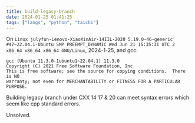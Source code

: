 ```yaml
---
title: build-legacy-branch
date: 2024-01-25 01:41:25
tags: ["langs", "python", "taichi"]
---
```

On `Linux julyfun-Lenovo-XiaoXinAir-14IIL-2020 5.19.0-46-generic #47~22.04.1-Ubuntu SMP PREEMPT_DYNAMIC Wed Jun 21 15:35:31 UTC 2 x86_64 x86_64 x86_64 GNU/Linux`, 2024-1-25, and gcc:

```
gcc (Ubuntu 11.3.0-1ubuntu1~22.04.1) 11.3.0
Copyright (C) 2021 Free Software Foundation, Inc.
This is free software; see the source for copying conditions.  There is NO
warranty; not even for MERCHANTABILITY or FITNESS FOR A PARTICULAR PURPOSE.
```

Building legacy branch under CXX 14 17 & 20 can meet syntax errors which seem like cpp standard errors.

Unsolved.

